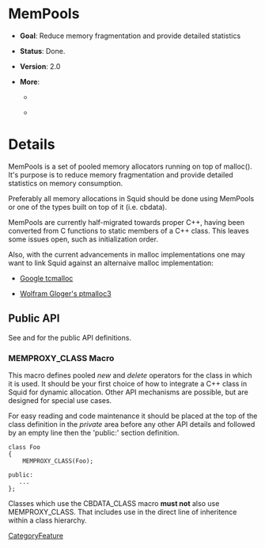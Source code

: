 # MemPools

  - **Goal**: Reduce memory fragmentation and provide detailed
    statistics

  - **Status**: Done.

  - **Version**: 2.0

<!-- end list -->

  - **More**:
    
      - [](http://www.squid-cache.org/Doc/code/namespaceMem.html)
    
      - [](http://www.squid-cache.org/Doc/code/group__MemPoolsAPI.html)

# Details

MemPools is a set of pooled memory allocators running on top of
malloc(). It's purpose is to reduce memory fragmentation and provide
detailed statistics on memory consumption.

Preferably all memory allocations in Squid should be done using MemPools
or one of the types built on top of it (i.e. cbdata).

MemPools are currently half-migrated towards proper C++, having been
converted from C functions to static members of a C++ class. This leaves
some issues open, such as initialization order.

Also, with the current advancements in malloc implementations one may
want to link Squid against an alternaive malloc implementation:

  - [Google
    tcmalloc](http://google-perftools.googlecode.com/svn/trunk/doc/tcmalloc.html)

  - [Wolfram Gloger's ptmalloc3](http://www.malloc.de/en/)

## Public API

See [](http://www.squid-cache.org/Doc/code/namespaceMem.html) and
[](http://www.squid-cache.org/Doc/code/group__MemPoolsAPI.html) for the
public API definitions.

### MEMPROXY_CLASS Macro

This macro defines pooled *new* and *delete* operators for the class in
which it is used. It should be your first choice of how to integrate a
C++ class in Squid for dynamic allocation. Other API mechanisms are
possible, but are designed for special use cases.

For easy reading and code maintenance it should be placed at the top of
the class definition in the *private* area before any other API details
and followed by an empty line then the 'public:' section definition.

    class Foo
    {
        MEMPROXY_CLASS(Foo);
    
    public:
       ...
    };

Classes which use the CBDATA_CLASS macro **must not** also use
MEMPROXY_CLASS. That includes use in the direct line of inheritence
within a class hierarchy.

[CategoryFeature](/CategoryFeature)
